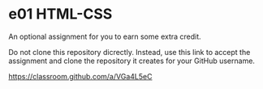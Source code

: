 # e01 HTML-CSS
An optional assignment for you to earn some extra credit. 

Do not clone this repository dicrectly. Instead, use this link to accept the assignment and clone the repository it creates for your GitHub username.

https://classroom.github.com/a/VGa4L5eC
